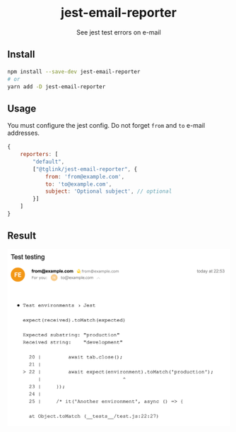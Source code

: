 <div align="center">
  <img height="200"
    src="">
  <h1>jest-email-reporter</h1>
  <p>See jest test errors on e-mail</p>
</div>

## Install

```sh
npm install --save-dev jest-email-reporter
# or
yarn add -D jest-email-reporter
```

## Usage

You must configure the jest config. Do not forget `from` and `to` e-mail addresses.

```javascript
{
    reporters: [
        "default",
        ["@tglink/jest-email-reporter", {
            from: 'from@example.com',
            to: 'to@example.com',
            subject: 'Optional subject', // optional
        }]
    ]
}
```

## Result

![Result image](./src/result.png)
